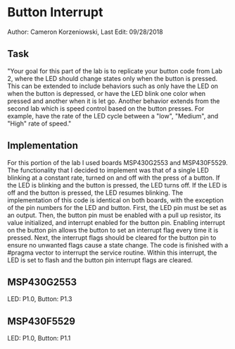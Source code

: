 # Button Interrupt
Author: Cameron Korzeniowski,
Last Edit: 09/28/2018

## Task
"Your goal for this part of the lab is to replicate your button code from Lab 2, where the LED should change states only when the button is pressed. This can be extended to include behaviors such as only have the LED on when the button is depressed, or have the LED blink one color when pressed and another when it is let go. Another behavior extends from the second lab which is speed control based on the button presses. For example, have the rate of the LED cycle between a "low", "Medium", and "High" rate of speed."

## Implementation
For this portion of the lab I used boards MSP430G2553 and MSP430F5529. The functionality that I decided to implement was that of a single LED blinking at a constant rate, turned on and off with the press of a button. If the LED is blinking and the button is pressed, the LED turns off. If the LED is off and the button is pressed, the LED resumes blinking. The implementation of this code is identical on both boards, with the exception of the pin numbers for the LED and button. First, the LED pin must be set as an output. Then, the button pin must be enabled with a pull up resistor, its value initialized, and interrupt enabled for the button pin. Enabling interrupt on the button pin allows the button to set an interrupt flag every time it is pressed. Next, the interrupt flags should be cleared for the button pin to ensure no unwanted flags cause a state change. The code is finished with a #pragma vector to interrupt the service routine. Within this interrupt, the LED is set to flash and the button pin interrupt flags are cleared.

## MSP430G2553
LED: P1.0,
Button: P1.3

## MSP430F5529
LED: P1.0,
Button: P1.1
